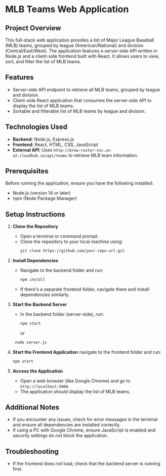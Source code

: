 # MLB Teams Web Application

## Project Overview
This full-stack web application provides a list of Major League Baseball (MLB) teams, grouped by league (American/National) and division (Central/East/West). The application features a server-side API written in Node.js and a client-side frontend built with React. It allows users to view, sort, and filter the list of MLB teams.

## Features
- Server-side API endpoint to retrieve all MLB teams, grouped by league and division.
- Client-side React application that consumes the server-side API to display the list of MLB teams.
- Sortable and filterable list of MLB teams by league and division.


## Technologies Used
- **Backend**: Node.js, Express.js
- **Frontend**: React, HTML, CSS, JavaScript
- **External API**: Uses `http://brew-roster-svc.us-e2.cloudhub.io/api/teams` to retrieve MLB team information.

## Prerequisites
Before running the application, ensure you have the following installed:
- Node.js (version 14 or later)
- npm (Node Package Manager)

## Setup Instructions
1. **Clone the Repository**
   - Open a terminal or command prompt.
   - Clone the repository to your local machine using:
     ```bash
     git clone https://github.com/your-repo-url.git
     ```

2. **Install Dependencies**
   - Navigate to the backend folder and run:
     ```bash
     npm install
     ```
   - If there's a separate frontend folder, navigate there and install dependencies similarly.

3. **Start the Backend Server**
   - In the backend folder (server-side), run:
     ```bash
     npm start
     ```
     or
    ```bash
     node server.js
     ```

4. **Start the Frontend Application**
   navigate to the frontend folder and run:
     ```bash
     npm start
     ```
    

5. **Access the Application**
   - Open a web browser (like Google Chrome) and go to `http://localhost:3000`.
   - The application should display the list of MLB teams.

## Additional Notes
- If you encounter any issues, check for error messages in the terminal and ensure all dependencies are installed correctly.
- If using a PC with Google Chrome, ensure JavaScript is enabled and security settings do not block the application.

## Troubleshooting
- If the frontend does not load, check that the backend server is running first.
